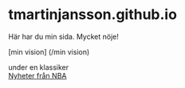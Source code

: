 # tmartinjansson.github.io

Här har du min sida. Mycket nöje!

[min vision] (/min vision)

under en klassiker<br>
<a href="https://basketball.realgm.com">Nyheter från NBA</a>

